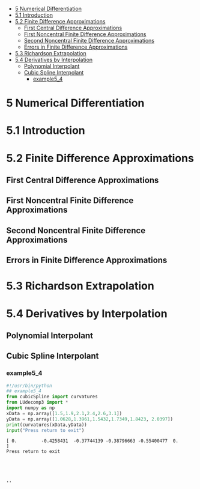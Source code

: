 
<!-- toc orderedList:0 depthFrom:1 depthTo:6 -->

- [5 Numerical Differentiation](#5-numerical-differentiation)
- [5.1 Introduction](#51-introduction)
- [5.2 Finite Difference Approximations](#52-finite-difference-approximations)
	- [First Central Difference Approximations](#first-central-difference-approximations)
	- [First Noncentral Finite Difference Approximations](#first-noncentral-finite-difference-approximations)
	- [Second Noncentral Finite Difference Approximations](#second-noncentral-finite-difference-approximations)
	- [Errors in Finite Difference Approximations](#errors-in-finite-difference-approximations)
- [5.3 Richardson Extrapolation](#53-richardson-extrapolation)
- [5.4 Derivatives by Interpolation](#54-derivatives-by-interpolation)
	- [Polynomial Interpolant](#polynomial-interpolant)
	- [Cubic Spline Interpolant](#cubic-spline-interpolant)
		- [example5_4](#example5_4)

<!-- tocstop -->

# 5 Numerical Differentiation

# 5.1 Introduction

# 5.2 Finite Difference Approximations

## First Central Difference Approximations

## First Noncentral Finite Difference Approximations

## Second Noncentral Finite Difference Approximations

## Errors in Finite Difference Approximations

# 5.3 Richardson Extrapolation

# 5.4 Derivatives by Interpolation

## Polynomial Interpolant

## Cubic Spline Interpolant

### example5_4


```python
#!/usr/bin/python
## example5_4
from cubicSpline import curvatures
from LUdecomp3 import *
import numpy as np
xData = np.array([1.5,1.9,2.1,2.4,2.6,3.1])
yData = np.array([1.0628,1.3961,1.5432,1.7349,1.8423, 2.0397])
print(curvatures(xData,yData))
input("Press return to exit")
```

    [ 0.         -0.4258431  -0.37744139 -0.38796663 -0.55400477  0.        ]
    Press return to exit





    ''




```python

```
